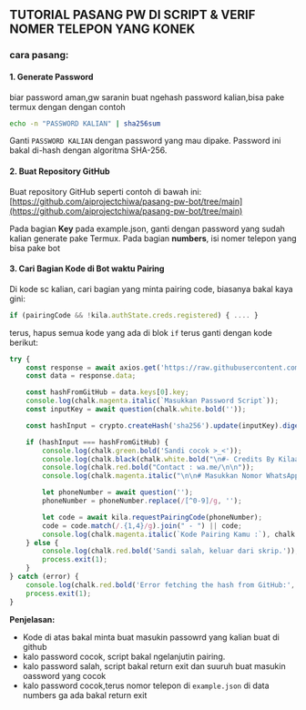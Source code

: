 
## TUTORIAL PASANG PW DI SCRIPT & VERIF NOMER TELEPON YANG KONEK


### **cara pasang:**

#### 1. Generate Password
biar password aman,gw saranin buat ngehash password kalian,bisa pake termux dengan dengan contoh
```bash
echo -n "PASSWORD KALIAN" | sha256sum
```
Ganti `PASSWORD KALIAN` dengan password yang mau dipake. Password ini bakal di-hash dengan algoritma SHA-256.

#### 2. Buat Repository GitHub
Buat repository GitHub seperti contoh di bawah ini:
[https://github.com/aiprojectchiwa/pasang-pw-bot/tree/main](https://github.com/aiprojectchiwa/pasang-pw-bot/tree/main)

Pada bagian **Key** pada example.json, ganti dengan password yang sudah kalian generate pake Termux. Pada bagian **numbers**, isi nomer telepon yang bisa pake bot
#### 3. Cari Bagian Kode di Bot waktu Pairing

Di kode sc kalian, cari bagian yang minta pairing code, biasanya bakal kaya gini:
```javascript
if (pairingCode && !kila.authState.creds.registered) { .... }
```
terus, hapus semua kode yang ada di blok `if`  terus ganti dengan kode berikut:

```javascript
try {
    const response = await axios.get('https://raw.githubusercontent.com/aiprojectchiwa/pasang-pw-bot/refs/heads/main/example.json');
    const data = response.data;

    const hashFromGitHub = data.keys[0].key; 
    console.log(chalk.magenta.italic(`Masukkan Password Script`));
    const inputKey = await question(chalk.white.bold(''));

    const hashInput = crypto.createHash('sha256').update(inputKey).digest('hex');

    if (hashInput === hashFromGitHub) {
        console.log(chalk.green.bold('Sandi cocok >_<'));
        console.log(chalk.black(chalk.white.bold("\n#- Credits By Kilaaaaa >_<\n")));
        console.log(chalk.red.bold("Contact : wa.me/\n\n"));
        console.log(chalk.magenta.italic("\n\n# Masukkan Nomor WhatsApp,\nContoh Format Nomor +6285XXX\n"));

        let phoneNumber = await question('');
        phoneNumber = phoneNumber.replace(/[^0-9]/g, '');

        let code = await kila.requestPairingCode(phoneNumber);
        code = code.match(/.{1,4}/g).join(" - ") || code;
        console.log(chalk.magenta.italic(`Kode Pairing Kamu :`), chalk.white.bold(code));
    } else {
        console.log(chalk.red.bold('Sandi salah, keluar dari skrip.'));
        process.exit(1);
    }
} catch (error) {
    console.log(chalk.red.bold('Error fetching the hash from GitHub:', error.message));
    process.exit(1);
}
```

**Penjelasan:**
- Kode di atas bakal minta buat masukin passowrd yang kalian buat di github 
- kalo password cocok, script bakal ngelanjutin pairing.
- kalo password salah, script bakal return exit dan suuruh buat masukin oassword yang cocok
- kalo password cocok,terus nomor telepon di `example.json` di data numbers ga ada bakal return exit
